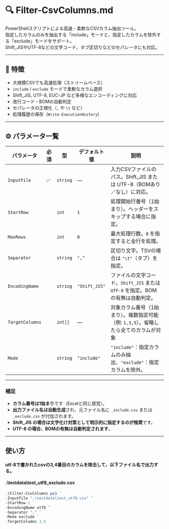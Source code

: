 # 🔍 Filter-CsvColumns.md

PowerShellスクリプトによる高速・柔軟なCSVカラム抽出ツール。  
指定したカラムのみを抽出する「include」モードと、指定したカラムを除外する「exclude」モードをサポート。  
Shift_JISやUTF-8などの文字コード、タブ区切りなどのセパレータにも対応。

---

## 🧩 特徴

- 大規模CSVでも高速処理（ストリームベース）
- `include` / `exclude` モードで柔軟なカラム選択
- Shift_JIS, UTF-8, EUC-JP など多様なエンコーディングに対応
- 改行コード・BOMの自動判定
- セパレータの正規化（`,` や `\t` など）
- 処理履歴の保存（`Write-ExecutionHistory`）

---
## ⚙️ パラメータ一覧

| パラメータ        | 必須 | 型       | デフォルト値 | 説明 |
|-------------------|------|----------|--------------|------|
| `InputFile`       | ✅   | `string` | ―            | 入力CSVファイルのパス。Shift_JIS または UTF-8（BOMあり／なし）に対応。 |
| `StartRow`        |    | `int`    | `1`          | 処理開始行番号（1始まり）。ヘッダーをスキップする場合に指定。 |
| `MaxRows`         |    | `int`    | `0`          | 最大処理行数。`0` を指定すると全行を処理。 |
| `Separator`       |    | `string` | `","`        | 区切り文字。TSVの場合は `"\t"`（タブ）を指定。 |
| `EncodingName`    |    | `string` | `"Shift_JIS"` | ファイルの文字コード。`Shift_JIS` または `UTF-8` を指定。BOMの有無は自動判定。 |
| `TargetColumns`   |    | `int[]`  | ―            | 対象カラム番号（1始まり）。複数指定可能（例: `1,3,5`）。省略したら全てのカラムが対象 |
| `Mode`            |    | `string` | `"include"`  | `"include"`：指定カラムのみ抽出、`"exclude"`：指定カラムを除外。 |

---

### 補足

- **カラム番号は1始まり**です（Excelと同じ感覚）。
- **出力ファイル名は自動生成**され、元ファイル名に `_include.csv` または `_exclude.csv` が付加されます。
- **Shift_JIS の場合は文字化け対策として明示的に指定するのが推奨**です。
- **UTF-8 の場合、BOMの有無は自動判定されます**。

---

## 使い方

#### utf-8で書かれたcsvの3,4番目のカラムを除去して、以下ファイル名で出力する。
#### .\testdata\test_utf8_exclude.csv
```powershell
.\Filter-CsvColumns.ps1 `
-InputFile ".\testdata\test_utf8.csv" `
-StartRow 2 `
-EncodingName utf8 `
-Separator "," `
-Mode exclude `
-TargetColumns 3,4  

````